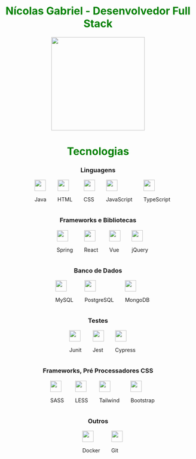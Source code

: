<h1 style="color:green" align="center" > Nícolas Gabriel - Desenvolvedor Full Stack</h1>
  
  
  
  
<div align="center">
 <img height="250em" src="https://github-readme-stats.vercel.app/api/top-langs/?username=nicolasgabriiel&layout=compact&langs_count=7&theme=blue-green"/></div>
</div>


<h1 style="color:green" align="center" > Tecnologias </h1>

 <div>
          <h3 style="text-align: center;">Linguagens</h3>
          <ul style="display: flex; justify-content: center; gap: 30px;">
            <li style="list-style: none; display: flex; justify-content: center; flex-direction: column;">
              <img height=30px src="https://cdn.jsdelivr.net/gh/devicons/devicon@latest/icons/java/java-original.svg" />
              <p>Java</p>
            </li>
            <li style="list-style: none; display: flex; justify-content: center; flex-direction: column;">
              <img height=30px src="https://cdn.jsdelivr.net/gh/devicons/devicon@latest/icons/html5/html5-original.svg" />
              <p>HTML</p>
            </li>
            <li style="list-style: none; display: flex; justify-content: center; flex-direction: column;">
              <img height=30px src="https://cdn.jsdelivr.net/gh/devicons/devicon@latest/icons/css3/css3-original.svg" />
              <p>CSS</p>
            </li>
            <li style="list-style: none; display: flex; justify-content: center; flex-direction: column;">
              <img height=30px src="https://cdn.jsdelivr.net/gh/devicons/devicon@latest/icons/javascript/javascript-original.svg" />
              <p>JavaScript</p>
            </li>
            <li style="list-style: none; display: flex; justify-content: center; flex-direction: column;">
              <img height=30px src="https://cdn.jsdelivr.net/gh/devicons/devicon@latest/icons/typescript/typescript-original.svg" />
              <p>TypeScript</p>
            </li>
          </ul>
          <h3 style="text-align: center;">Frameworks e Bibliotecas</h3>
          <ul style="display: flex; justify-content: center; gap: 30px;">
            <li style="list-style: none; display: flex; justify-content: center; flex-direction: column;">
              <img height=30px src="https://cdn.jsdelivr.net/gh/devicons/devicon@latest/icons/spring/spring-original.svg" />
              <p>Spring</p>
            </li>
            <li style="list-style: none; display: flex; justify-content: center; flex-direction: column;">
              <img height=30px src="https://cdn.jsdelivr.net/gh/devicons/devicon@latest/icons/react/react-original.svg" />
              <p>React</p>
            </li>
            <li style="list-style: none; display: flex; justify-content: center; flex-direction: column;">
              <img height=30px src="https://cdn.jsdelivr.net/gh/devicons/devicon@latest/icons/vuejs/vuejs-original.svg" />
              <p>Vue</p>
            </li>
            <li style="list-style: none; display: flex; justify-content: center; flex-direction: column;">
              <img height=30px src="https://cdn.jsdelivr.net/gh/devicons/devicon@latest/icons/jquery/jquery-original.svg" />
              <p>jQuery</p>
            </li>
          </ul>
          <h3 style="text-align: center;">Banco de Dados</h3>
          <ul style="display: flex; justify-content: center; gap: 30px;">
            <li style="list-style: none; display: flex; justify-content: center; flex-direction: column;">
              <img height=30px src="https://cdn.jsdelivr.net/gh/devicons/devicon@latest/icons/mysql/mysql-original.svg" />
              <p>MySQL</p>
            </li>
            <li style="list-style: none; display: flex; justify-content: center; flex-direction: column;">
              <img height=30px src="https://cdn.jsdelivr.net/gh/devicons/devicon@latest/icons/postgresql/postgresql-original.svg" />
              <p>PostgreSQL</p>
            </li>
            <li style="list-style: none; display: flex; justify-content: center; flex-direction: column;">
              <img height=30px src="https://cdn.jsdelivr.net/gh/devicons/devicon@latest/icons/mongodb/mongodb-original.svg" />
              <p>MongoDB</p>
            </li>
          </ul>
          <h3 style="text-align: center;">Testes</h3>
          <ul style="display: flex; justify-content: center; gap: 30px;">
            <li style="list-style: none; display: flex; justify-content: center; flex-direction: column;">
              <img height=30px src="https://cdn.jsdelivr.net/gh/devicons/devicon@latest/icons/junit/junit-original.svg" />
              <p>Junit</p>
            </li>
            <li style="list-style: none; display: flex; justify-content: center; flex-direction: column;">
              <img height=30px src="https://cdn.jsdelivr.net/gh/devicons/devicon@latest/icons/jest/jest-plain.svg" />
              <p>Jest</p>
            </li>
            <li style="list-style: none; display: flex; justify-content: center; flex-direction: column;">
              <img height=30px src="https://cdn.jsdelivr.net/gh/devicons/devicon@latest/icons/cypressio/cypressio-original.svg" />
              <p>Cypress</p>
            </li>
          </ul>
          <h3 style="text-align: center;">Frameworks, Pré Processadores CSS</h3>
          <ul style="display: flex; justify-content: center; gap: 30px;">
            <li style="list-style: none; display: flex; justify-content: center; flex-direction: column;">
              <img height=30px src="https://cdn.jsdelivr.net/gh/devicons/devicon@latest/icons/sass/sass-original.svg" />
              <p>SASS</p>
            </li>
            <li style="list-style: none; display: flex; justify-content: center; flex-direction: column;">
              <img height=30px src="https://cdn.jsdelivr.net/gh/devicons/devicon@latest/icons/less/less-plain-wordmark.svg" />
              <p>LESS</p>
            </li>
            <li style="list-style: none; display: flex; justify-content: center; flex-direction: column;">
              <img height=30px src="https://cdn.jsdelivr.net/gh/devicons/devicon@latest/icons/tailwindcss/tailwindcss-original-wordmark.svg" />
              <p>Tailwind</p>
            </li>
            <li style="list-style: none; display: flex; justify-content: center; flex-direction: column;">
              <img height=30px src="https://cdn.jsdelivr.net/gh/devicons/devicon@latest/icons/bootstrap/bootstrap-original.svg" />
              <p>Bootstrap</p>
            </li>
          </ul>
          <h3 style="text-align: center;">Outros</h3>
          <ul style="display: flex; justify-content: center; gap: 30px;">
            <li style="list-style: none; display: flex; justify-content: center; flex-direction: column;">
              <img height=30px src="https://cdn.jsdelivr.net/gh/devicons/devicon@latest/icons/docker/docker-original.svg" />
              <p>Docker</p>
            </li>
            <li style="list-style: none; display: flex; justify-content: center; flex-direction: column;">
              <img height=30px src="https://cdn.jsdelivr.net/gh/devicons/devicon@latest/icons/git/git-original.svg" />
              <p>Git</p>
            </li>
          </ul>
        </div>

<!--
### My techs
  <img alt="Git" src="https://cdn.jsdelivr.net/gh/devicons/devicon/icons/git/git-original.svg" width=40 height=40 /><img alt="HTML" src="https://cdn.jsdelivr.net/gh/devicons/devicon/icons/html5/html5-original.svg" width=40 height=40 /><img alt="CSS" src="https://cdn.jsdelivr.net/gh/devicons/devicon/icons/css3/css3-original.svg" width=40 height=40 /><img alt="JavaScript" src="https://cdn.jsdelivr.net/gh/devicons/devicon/icons/javascript/javascript-original.svg" width=40 height=40 />


### Contact me!
  <a href="https://mail.google.com/mail/u/0/#inbox?compose=GTvVlcRwRrhSRJFLsfRPDvDZLkrpKfnFmfKKMwQbLtVsVBXKksmDshTPDZlFZDPGCCtLmccgfpZtB"><img src="https://img.shields.io/badge/Gmail-D14836?style=for-the-badge&logo=gmail&logoColor=white" target="_blank"></a> <a href="https://www.linkedin.com/in/nicolasgabriiel/" target="_blank"><img src="https://img.shields.io/badge/-LinkedIn-%230077B5?style=for-the-badge&logo=linkedin&logoColor=white" target="_blank"></a>
-->
